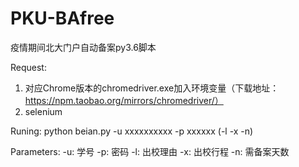 # PKU-BAfree
疫情期间北大门户自动备案py3.6脚本

Request: 
1. 对应Chrome版本的chromedriver.exe加入环境变量（下载地址：https://npm.taobao.org/mirrors/chromedriver/）
2. selenium

Runing:
python beian.py -u xxxxxxxxxx -p xxxxxx (-l -x -n)

Parameters:
-u: 学号
-p: 密码
-l: 出校理由
-x: 出校行程
-n: 需备案天数


